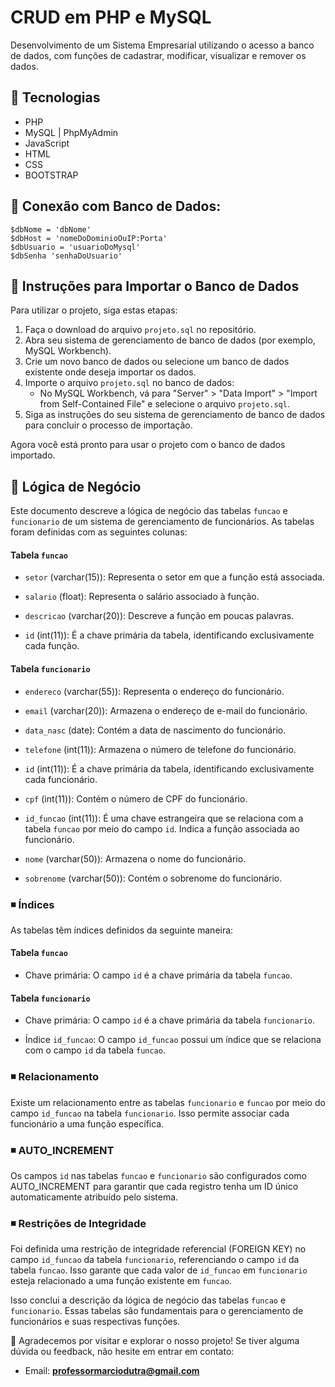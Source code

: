 # CRUD em PHP e MySQL

Desenvolvimento de um Sistema Empresarial utilizando o acesso a banco de dados, com funções de cadastrar, modificar, visualizar e remover os dados.


## 📌 Tecnologias

- PHP
- MySQL | PhpMyAdmin
- JavaScript
- HTML
- CSS
- BOOTSTRAP

## 📌 Conexão com Banco de Dados:

```
$dbNome = 'dbNome'
$dbHost = 'nomeDoDominioOuIP:Porta'
$dbUsuario = 'usuarioDoMysql'
$dbSenha 'senhaDoUsuario'

```
## 📌 Instruções para Importar o Banco de Dados

Para utilizar o projeto, siga estas etapas:

1. Faça o download do arquivo `projeto.sql` no repositório.
2. Abra seu sistema de gerenciamento de banco de dados (por exemplo, MySQL Workbench).
3. Crie um novo banco de dados ou selecione um banco de dados existente onde deseja importar os dados.
4. Importe o arquivo `projeto.sql` no banco de dados:
   - No MySQL Workbench, vá para "Server" > "Data Import" > "Import from Self-Contained File" e selecione o arquivo `projeto.sql`.
5. Siga as instruções do seu sistema de gerenciamento de banco de dados para concluir o processo de importação.

Agora você está pronto para usar o projeto com o banco de dados importado.

## 📌 Lógica de Negócio

Este documento descreve a lógica de negócio das tabelas `funcao` e `funcionario` de um sistema de gerenciamento de funcionários. As tabelas foram definidas com as seguintes colunas:

#### Tabela `funcao`

- `setor` (varchar(15)): Representa o setor em que a função está associada.

- `salario` (float): Representa o salário associado à função.

- `descricao` (varchar(20)): Descreve a função em poucas palavras.

- `id` (int(11)): É a chave primária da tabela, identificando exclusivamente cada função.

#### Tabela `funcionario`

- `endereco` (varchar(55)): Representa o endereço do funcionário.

- `email` (varchar(20)): Armazena o endereço de e-mail do funcionário.

- `data_nasc` (date): Contém a data de nascimento do funcionário.

- `telefone` (int(11)): Armazena o número de telefone do funcionário.

- `id` (int(11)): É a chave primária da tabela, identificando exclusivamente cada funcionário.

- `cpf` (int(11)): Contém o número de CPF do funcionário.

- `id_funcao` (int(11)): É uma chave estrangeira que se relaciona com a tabela `funcao` por meio do campo `id`. Indica a função associada ao funcionário.

- `nome` (varchar(50)): Armazena o nome do funcionário.

- `sobrenome` (varchar(50)): Contém o sobrenome do funcionário.

### :black_medium_small_square: **Índices**

As tabelas têm índices definidos da seguinte maneira:

#### Tabela `funcao`

- Chave primária: O campo `id` é a chave primária da tabela `funcao`.

#### Tabela `funcionario`

- Chave primária: O campo `id` é a chave primária da tabela `funcionario`.

- Índice `id_funcao`: O campo `id_funcao` possui um índice que se relaciona com o campo `id` da tabela `funcao`.

### :black_medium_small_square:  **Relacionamento**

Existe um relacionamento entre as tabelas `funcionario` e `funcao` por meio do campo `id_funcao` na tabela `funcionario`. Isso permite associar cada funcionário a uma função específica.

### :black_medium_small_square:  AUTO_INCREMENT

Os campos `id` nas tabelas `funcao` e `funcionario` são configurados como AUTO_INCREMENT para garantir que cada registro tenha um ID único automaticamente atribuído pelo sistema.

### :black_medium_small_square:  **Restrições de Integridade**

Foi definida uma restrição de integridade referencial (FOREIGN KEY) no campo `id_funcao` da tabela `funcionario`, referenciando o campo `id` da tabela `funcao`. Isso garante que cada valor de `id_funcao` em `funcionario` esteja relacionado a uma função existente em `funcao`.

Isso conclui a descrição da lógica de negócio das tabelas `funcao` e `funcionario`. Essas tabelas são fundamentais para o gerenciamento de funcionários e suas respectivas funções.


:tada: Agradecemos por visitar e explorar o nosso projeto! Se tiver alguma dúvida ou feedback, não hesite em entrar em contato:

- Email: **professormarciodutra@gmail.com**

